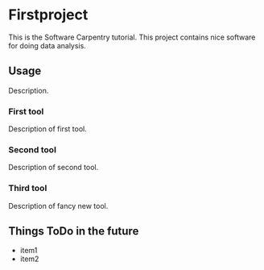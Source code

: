 # Firstproject
This is the Software Carpentry tutorial.
This project contains nice software for doing data analysis.

## Usage
Description.

### First tool
Description of first tool.

### Second tool
Description of second tool.

### Third tool
Description of fancy new tool.

## Things ToDo in the future
- item1
- item2

